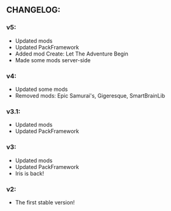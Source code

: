 ## CHANGELOG:

### v5:

- Updated mods
- Updated PackFramework
- Added mod Create: Let The Adventure Begin
- Made some mods server-side

### v4:

- Updated some mods
- Removed mods: Epic Samurai's, Gigeresque, SmartBrainLib

### v3.1:

- Updated mods
- Updated PackFramework

### v3:

- Updated mods
- Updated PackFramework
- Iris is back!

### v2:

- The first stable version!